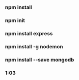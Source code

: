 ### npm install
### npm init
### npm install express
### npm install  -g nodemon
### npm install --save mongodb

### 1:03